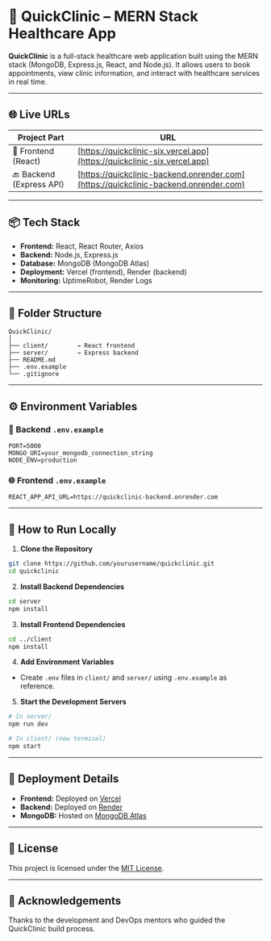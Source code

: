 # 🏥 QuickClinic – MERN Stack Healthcare App

**QuickClinic** is a full-stack healthcare web application built using the MERN stack (MongoDB, Express.js, React, and Node.js). It allows users to book appointments, view clinic information, and interact with healthcare services in real time.

---

## 🌐 Live URLs

| Project Part | URL |
|--------------|-----|
| 🚀 Frontend (React) | [https://quickclinic-six.vercel.app](https://quickclinic-six.vercel.app) |
| 🔙 Backend (Express API) | [https://quickclinic-backend.onrender.com](https://quickclinic-backend.onrender.com) |

---

## 📦 Tech Stack

- **Frontend:** React, React Router, Axios
- **Backend:** Node.js, Express.js
- **Database:** MongoDB (MongoDB Atlas)
- **Deployment:** Vercel (frontend), Render (backend)
- **Monitoring:** UptimeRobot, Render Logs

---

## 📁 Folder Structure

```
QuickClinic/
│
├── client/        → React frontend
├── server/        → Express backend
├── README.md
├── .env.example
└── .gitignore
```

---

## ⚙️ Environment Variables

### 🔐 Backend `.env.example`
```env
PORT=5000
MONGO_URI=your_mongodb_connection_string
NODE_ENV=production
```

### 🌐 Frontend `.env.example`
```env
REACT_APP_API_URL=https://quickclinic-backend.onrender.com
```

---

## 🚀 How to Run Locally

1. **Clone the Repository**
```bash
git clone https://github.com/yourusername/quickclinic.git
cd quickclinic
```

2. **Install Backend Dependencies**
```bash
cd server
npm install
```

3. **Install Frontend Dependencies**
```bash
cd ../client
npm install
```

4. **Add Environment Variables**
- Create `.env` files in `client/` and `server/` using `.env.example` as reference.

5. **Start the Development Servers**
```bash
# In server/
npm run dev

# In client/ (new terminal)
npm start
```

---

## 🔄 Deployment Details

- **Frontend:** Deployed on [Vercel](https://vercel.com/)
- **Backend:** Deployed on [Render](https://render.com/)
- **MongoDB:** Hosted on [MongoDB Atlas](https://www.mongodb.com/cloud/atlas)

---



## 📖 License

This project is licensed under the [MIT License](LICENSE).

---

## 🙌 Acknowledgements

Thanks to the development and DevOps mentors who guided the QuickClinic build process.

